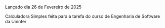 Lançado dia 26 de Fevereiro de 2025

Calculadora Simples feita para a tarefa do curso de Engenharia de Software da Uninter

